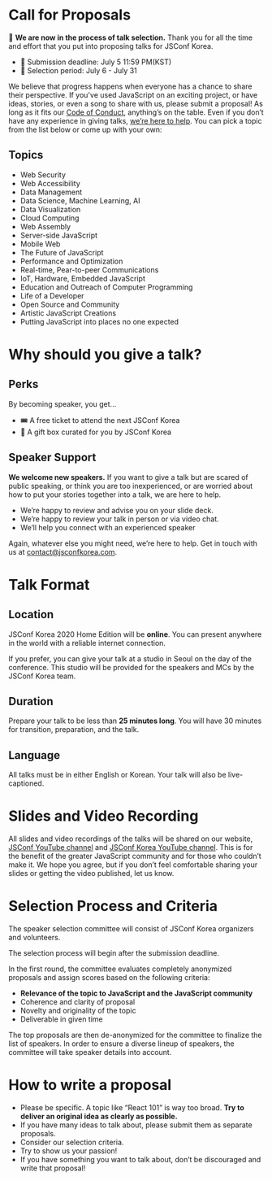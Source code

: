 # Call for Proposals

📢 **We are now in the process of talk selection.** Thank you for all the time and effort that you put into proposing talks for JSConf Korea.

- 📅 Submission deadline: July 5 11:59 PM(KST)
- 📅 Selection period: July 6 - July 31

We believe that progress happens when everyone has a chance to share their perspective. If you've used JavaScript on an exciting project, or have ideas, stories, or even a song to share with us, please submit a proposal! As long as it fits our [Code of Conduct](/en/code-of-conduct), anything’s on the table. Even if you don’t have any experience in giving talks, [we’re here to help](/en/call-for-proposals#speaker-support). You can pick a topic from the list below or come up with your own:

## Topics

- Web Security
- Web Accessibility
- Data Management
- Data Science, Machine Learning, AI
- Data Visualization
- Cloud Computing
- Web Assembly
- Server-side JavaScript
- Mobile Web
- The Future of JavaScript
- Performance and Optimization
- Real-time, Pear-to-peer Communications
- IoT, Hardware, Embedded JavaScript
- Education and Outreach of Computer Programming
- Life of a Developer
- Open Source and Community
- Artistic JavaScript Creations
- Putting JavaScript into places no one expected

# Why should you give a talk?

## Perks

By becoming speaker, you get...

- 🎟 A free ticket to attend the next JSConf Korea
- 🎁 A gift box curated for you by JSConf Korea

## Speaker Support

**We welcome new speakers.** If you want to give a talk but are scared of public speaking, or think you are too inexperienced, or are worried about how to put your stories together into a talk, we are here to help.

- We’re happy to review and advise you on your slide deck.
- We’re happy to review your talk in person or via video chat.
- We’ll help you connect with an experienced speaker

Again, whatever else you might need, we’re here to help. Get in touch with us at [contact@jsconfkorea.com](mailto:contact@jsconfkorea.com).

# Talk Format

## Location

JSConf Korea 2020 Home Edition will be **online**. You can present anywhere in the world with a reliable internet connection.

If you prefer, you can give your talk at a studio in Seoul on the day of the conference. This studio will be provided for the speakers and MCs by the JSConf Korea team.

## Duration

Prepare your talk to be less than **25 minutes long**. You will have 30 minutes for transition, preparation, and the talk.

## Language

All talks must be in either English or Korean. Your talk will also be live-captioned.

# Slides and Video Recording

All slides and video recordings of the talks will be shared on our website, [JSConf YouTube channel](https://www.youtube.com/channel/UCzoVCacndDCfGDf41P-z0iA) and [JSConf Korea YouTube channel](https://www.youtube.com/channel/UCkHwMMujxwX2s_nxXFsUcLQ). This is for the benefit of the greater JavaScript community and for those who couldn’t make it. We hope you agree, but if you don’t feel comfortable sharing your slides or getting the video published, let us know.

# Selection Process and Criteria

The speaker selection committee will consist of JSConf Korea organizers and volunteers.

The selection process will begin after the submission deadline.

In the first round, the committee evaluates completely anonymized proposals and assign scores based on the following criteria:

- **Relevance of the topic to JavaScript and the JavaScript community**
- Coherence and clarity of proposal
- Novelty and originality of the topic
- Deliverable in given time

The top proposals are then de-anonymized for the committee to finalize the list of speakers. In order to ensure a diverse lineup of speakers, the committee will take speaker details into account.

# How to write a proposal

- Please be specific. A topic like “React 101” is way too broad. **Try to deliver an original idea as clearly as possible.**
- If you have many ideas to talk about, please submit them as separate proposals.
- Consider our selection criteria.
- Try to show us your passion!
- If you have something you want to talk about, don’t be discouraged and write that proposal!
